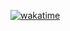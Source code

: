 

[![wakatime](https://wakatime.com/badge/user/8e9eed09-5e3e-487a-80d6-aa372159ea08/project/2f15f2e2-3c6d-4345-9cef-fc9066dbb71b.svg)](https://wakatime.com/badge/user/8e9eed09-5e3e-487a-80d6-aa372159ea08/project/2f15f2e2-3c6d-4345-9cef-fc9066dbb71b)
